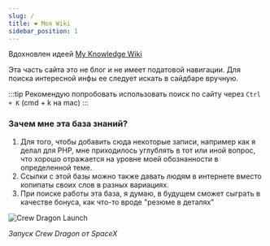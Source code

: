 ```yaml
---
slug: /
title: ❤️ Моя Wiki
sidebar_position: 1
---
```


Вдохновлен идеей [My Knowledge Wiki](https://wiki.nikiv.dev)

Эта часть сайта это не блог и не имеет податовой навигации. Для поиска интересной инфы ее следует искать в сайдбаре вручную.

:::tip
Рекомендую попробовать использовать поиск по сайту через `Ctrl + K` (cmd + k на mac)
:::

### Зачем **мне** эта база знаний?

1. Для того, чтобы добавить сюда некоторые записи, например как я делал для PHP, мне приходилось углублять в тот или иной вопрос, что хорошо отражается на уровне моей обознанности в определенной теме.
2. Ссылки с этой базы можно также давать людям в интернете вместо копипаты своих слов в разных вариациях.
3. При поиске работы эта база, я думаю, в будущем сможет сыграть в качестве бонуса, как что-то вроде "резюме в деталях"

![Crew Dragon Launch](https://i.imgur.com/5mJhId8.png)

_Запуск Crew Dragon от SpaceX_